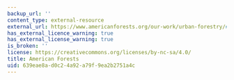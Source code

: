 ```yaml
---
backup_url: ''
content_type: external-resource
external_url: https://www.americanforests.org/our-work/urban-forestry/#stories
has_external_licence_warning: true
has_external_license_warning: true
is_broken: ''
license: https://creativecommons.org/licenses/by-nc-sa/4.0/
title: American Forests
uid: 639eae8a-d0c2-4a92-a79f-9ea2b2751a4c
---
```

